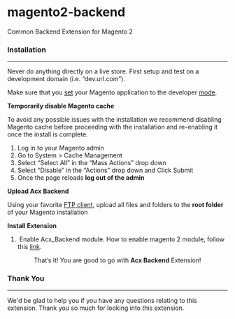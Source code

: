 # magento2-backend
Common Backend Extension for Magento 2

<div id="documenter_content">

<section id="installation">
	<div class="page-header"><h3>Installation</h3><hr class="notop"></div>
<p class="warning">
	Never do anything directly on a live store. First setup and test on a development domain (i.e. “dev.url.com”).</p>
<p class="warning">
	Make sure that you <a href="http://devdocs.magento.com/guides/v2.0/frontend-dev-guide/themes/theme-apply.html#/guides/v2.0/config-guide/cli/config-cli-subcommands-mode.html">set</a> your Magento application to the developer <a href="http://devdocs.magento.com/guides/v2.0/config-guide/bootstrap/magento-modes.html">mode</a>.</p>
<p id="installation_strongtemporarily_disable_magento_cache_strong">
	<strong>Temporarily disable Magento cache</strong></p>
<p>
	To avoid any possible issues with the installation we recommend disabling Magento cache before proceeding with the installation and re-enabling it once the install is complete.</p>
<ol>
	<li>
		Log in to your Magento admin</li>
	<li>
		Go to System &gt; Cache Management</li>
	<li>
		Select “Select All” in the “Mass Actions” drop down</li>
	<li>
		Select “Disable” in the “Actions” drop down and Click Submit</li>
	<li>
		Once the page reloads <strong>log out of the admin</strong></li>
</ol>
<p id="installation_strongupload_oxy_theme_files_strong">
	<strong>Upload Acx Backend</strong></p>
<p>
	Using your favorite <a href="http://lifehacker.com/5039956/five-best-ftp-clients" target="_blank" title="Free FTP tools">FTP client</a>, upload all files and folders to the <strong>root folder</strong> of your Magento installation</p>
<p id="installation_strongtemporarily_disable_magento_cache_strong">
	<strong>Install Extension</strong></p>
<ol>
	<li>
		&nbsp;Enable Acx_Backend module. How to enable magento 2 module, follow this <a href="https://www.agilecodex.com/enable-and-disable-magento-2-module/">link</a>.</li>
</ol>
<div class="alert alert-success" style="text-align: center;">
	That’s it! You are good to go with <strong>Acx Backend</strong> Extension!</div>
</section>


<section id="thank_you">
	<div class="page-header"><h3>Thank You</h3><hr class="notop"></div>
<p>
	We'd be glad to help you if you have any questions relating to this extension. Thank you so much for looking into this extension.</p>
</section>
